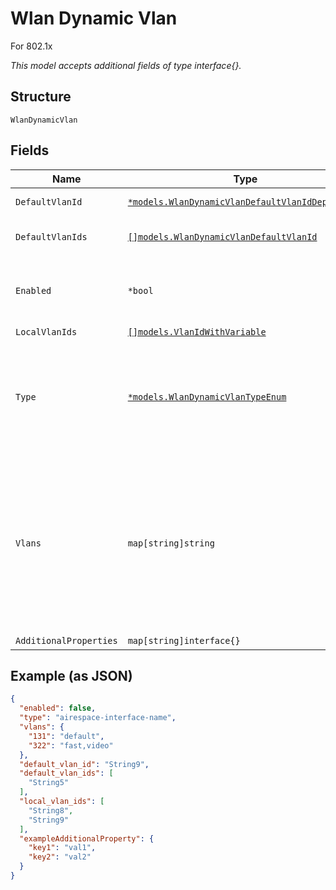 
# Wlan Dynamic Vlan

For 802.1x

*This model accepts additional fields of type interface{}.*

## Structure

`WlanDynamicVlan`

## Fields

| Name | Type | Tags | Description |
|  --- | --- | --- | --- |
| `DefaultVlanId` | [`*models.WlanDynamicVlanDefaultVlanIdDeprecated`](../../doc/models/containers/wlan-dynamic-vlan-default-vlan-id-deprecated.md) | Optional | vlan_id to use when there’s no match from RADIUS |
| `DefaultVlanIds` | [`[]models.WlanDynamicVlanDefaultVlanId`](../../doc/models/containers/wlan-dynamic-vlan-default-vlan-id.md) | Optional | VLAN ID, VLAN range or variable to use when there’s no match from RADIUS |
| `Enabled` | `*bool` | Optional | Requires `vlan_enabled`==`true` to be set to `true`. Whether to enable dynamic vlan<br><br>**Default**: `false` |
| `LocalVlanIds` | [`[]models.VlanIdWithVariable`](../../doc/models/containers/vlan-id-with-variable.md) | Optional | VLAN_ids to be locally bridged |
| `Type` | [`*models.WlanDynamicVlanTypeEnum`](../../doc/models/wlan-dynamic-vlan-type-enum.md) | Optional | standard (using Tunnel-Private-Group-ID, widely supported), airespace-interface-name (Airespace/Cisco). enum: `airespace-interface-name`, `standard`<br><br>**Default**: `"standard"` |
| `Vlans` | `map[string]string` | Optional | Map between vlan_id (as string) to airespace interface names (comma-separated) or null for standard mapping<br><br>* if `dynamic_vlan.type`==`standard`, property key is the Vlan ID and property value is \"\"<br>* if `dynamic_vlan.type`==`airespace-interface-name`, property key is the Vlan ID and property value is the Airespace Interface Name |
| `AdditionalProperties` | `map[string]interface{}` | Optional | - |

## Example (as JSON)

```json
{
  "enabled": false,
  "type": "airespace-interface-name",
  "vlans": {
    "131": "default",
    "322": "fast,video"
  },
  "default_vlan_id": "String9",
  "default_vlan_ids": [
    "String5"
  ],
  "local_vlan_ids": [
    "String8",
    "String9"
  ],
  "exampleAdditionalProperty": {
    "key1": "val1",
    "key2": "val2"
  }
}
```

